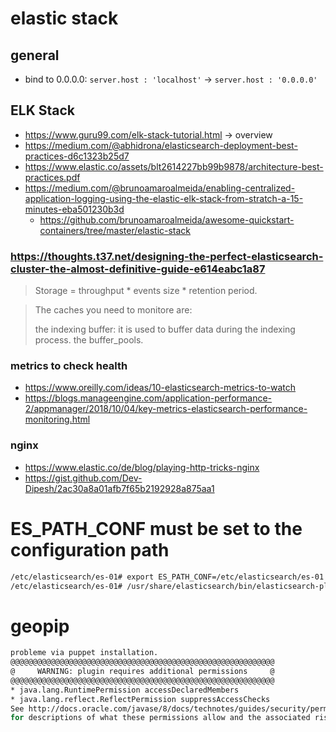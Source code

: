 # elastic stack

## general

- bind to 0.0.0.0: `server.host : 'localhost'` -> `server.host : '0.0.0.0'`

## ELK Stack

- https://www.guru99.com/elk-stack-tutorial.html -> overview
- https://medium.com/@abhidrona/elasticsearch-deployment-best-practices-d6c1323b25d7
- https://www.elastic.co/assets/blt2614227bb99b9878/architecture-best-practices.pdf
- https://medium.com/@brunoamaroalmeida/enabling-centralized-application-logging-using-the-elastic-elk-stack-from-stratch-a-15-minutes-eba501230b3d
    - https://github.com/brunoamaroalmeida/awesome-quickstart-containers/tree/master/elastic-stack

### https://thoughts.t37.net/designing-the-perfect-elasticsearch-cluster-the-almost-definitive-guide-e614eabc1a87

> Storage = throughput * events size * retention period.

> The caches you need to monitore are:
>
> the indexing buffer: it is used to buffer data during the indexing process.
> the buffer_pools.

### metrics to check health

- https://www.oreilly.com/ideas/10-elasticsearch-metrics-to-watch
- https://blogs.manageengine.com/application-performance-2/appmanager/2018/10/04/key-metrics-elasticsearch-performance-monitoring.html

### nginx

- https://www.elastic.co/de/blog/playing-http-tricks-nginx
- https://gist.github.com/Dev-Dipesh/2ac30a8a01afb7f65b2192928a875aa1

# ES_PATH_CONF must be set to the configuration path

````bash
/etc/elasticsearch/es-01# export ES_PATH_CONF=/etc/elasticsearch/es-01
/etc/elasticsearch/es-01# /usr/share/elasticsearch/bin/elasticsearch-plugin install ingest-geoip
````

# geopip

````bash
probleme via puppet installation.
@@@@@@@@@@@@@@@@@@@@@@@@@@@@@@@@@@@@@@@@@@@@@@@@@@@@@@@@@@@
@     WARNING: plugin requires additional permissions     @
@@@@@@@@@@@@@@@@@@@@@@@@@@@@@@@@@@@@@@@@@@@@@@@@@@@@@@@@@@@
* java.lang.RuntimePermission accessDeclaredMembers
* java.lang.reflect.ReflectPermission suppressAccessChecks
See http://docs.oracle.com/javase/8/docs/technotes/guides/security/permissions.html
for descriptions of what these permissions allow and the associated risks.
````
